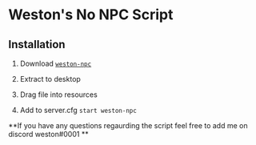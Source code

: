 # Weston's No NPC Script 

## Installation
1. Download [```weston-npc```](https://github.com/westonon/weston-npc/releases/tag/main)

2. Extract to desktop

3. Drag file into resources 

4. Add to server.cfg ```start weston-npc```



**If you have any questions regaurding the script feel free to add me on discord weston#0001 **
